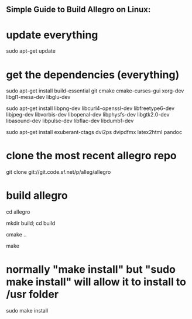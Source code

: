 
## Simple Guide to Build Allegro on Linux:


# update everything

sudo apt-get update

# get the dependencies (everything)

sudo apt-get install build-essential git cmake cmake-curses-gui xorg-dev libgl1-mesa-dev libglu-dev

sudo apt-get install libpng-dev libcurl4-openssl-dev libfreetype6-dev libjpeg-dev libvorbis-dev libopenal-dev libphysfs-dev libgtk2.0-dev libasound-dev libpulse-dev libflac-dev libdumb1-dev

sudo apt-get install exuberant-ctags dvi2ps dvipdfmx latex2html pandoc

# clone the most recent allegro repo

git clone git://git.code.sf.net/p/alleg/allegro

# build allegro

cd allegro

mkdir build; cd build

cmake ..

make

# normally "make install" but "sudo make install" will allow it to install to /usr folder

sudo make install